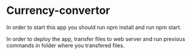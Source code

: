 # Currency-convertor
In order to start this app you should run npm install and run npm start. 

In order to deploy the app, transfer files to web server and run previous commands in folder where you transfered files.  
